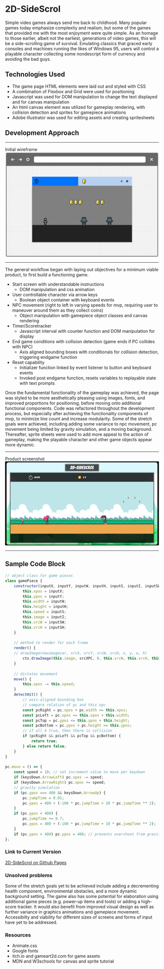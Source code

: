 # 2D-SideScrol

Simple video games always send me back to childhood. Many popular games today emphasize complexity and realism, but some of the games that provided me with the most enjoyment were quite simple. As an homage to those earlier, albeit not the earliest, generations of video games, this will be a side-scrolling game of survival. Emulating classics that graced early consoles and machines running the likes of Windows 95, users will control a playable character collecting some nondescript form of currency and avoiding the bad guys. 

## Technologies Used
+ The game page HTML elements were laid out and styled with CSS 
+ A combination of Flexbox and Grid were used for positioning
+ Javascript was used for DOM manipulation to change the text displayed and for canvas manipulation
+ An html canvas element was utilized for gameplay rendering, with collision detection and sprites for gamepiece animations
+ Adobe illustrator was used for editing assets and creating spritesheets

## Development Approach
<!-- wireframe -->
***
Initial wireframe
![Wireframe](./img/wireframe.png)
***

The general workflow began with laying out objectives for a minimum viable product, to first build a functioning game. 

+ Start screen with understandable instructions
	- DOM manipulation and css animation
+ User controllable character via arrow keys
	- Boolean object container with keyboard events
+ NPC movement (right to left in varying speeds for mvp, requiring user to maneuver around them as they collect coins)
	- Object manipulation with gamepiece object classes and canvas rendering 
+ Timer/Scoretracker
	- Javascript interval with counter function and DOM manipulation for display
+ End game conditions with collision detection (game ends if PC collides with NPC)
	- Axis aligned bounding boxes with conditionals for collision detection, triggering endgame function
+ Reset capability
	- Initializer function linked by event listener to button and keyboard events
	- Invoked post endgame function, resets variables to replayable state with text prompts

Once the fundamental functionality of the gameplay was achieved, the page was styled to be more aesthetically pleasing using images, fonts, and improved proportions for positioning, before moving onto additional functional components. Code was refactored throughout the development process, but especially after achieving the functionality components of mvp, to minimize line count and increase modularity. Some of the stretch goals were achieved, including adding some variance to npc movement, pc movement being limited by gravity simulation, and a moving background. Thereafter, sprite sheets were used to add more appeal to the action of gameplay, making the playable character and other game objects appear more dynamic. 

***
Product screenshot
![Product screenshot](./img/screenshot.png)
***


## Sample Code Block

```javascript
// object class for game pieces
class gamePiece {
    constructor(inputX, inputY, inputW, inputH, inputS, inputI, inputSW, inputSH) {
        this.xpos = inputX;
        this.ypos = inputY;
        this.width = inputW;
        this.height = inputH;
        this.speed = inputS;
        this.image = inputI;
        this.srcW = inputSW;
        this.srcH = inputSH;
    }

    // method to render for each frame
    render() {
	// drawImage(newimagevar, srcX, srcY, srcW, srcH, x, y, w, h)
        ctx.drawImage(this.image, srcXPC, 0, this.srcW, this.srcH, this.xpos, this.ypos, this.width, this.height);
    }

    // dictates movement
    move() {
        this.xpos -= this.speed;
    }
    detectHit() {
        // axis-aligned bounding box
        // compare relation of pc and this npc
        const pcRight = pc.xpos + pc.width >= this.xpos;
        const pcLeft = pc.xpos <= this.xpos + this.width;
        const pcTop = pc.ypos <= this.ypos + this.height;
        const pcBottom = pc.ypos + pc.height >= this.ypos;
        // if all 4 true, then there is collision
        if (pcRight && pcLeft && pcTop && pcBottom) {
            return true;
        } else return false;
    }
}

pc.move = () => {
	const speed = 10; // set increment value to move per keydown
	if (keysDown.ArrowLeft) pc.xpos -= speed;
	if (keysDown.ArrowRight) pc.xpos += speed;
	// gravity simulation
	if (pc.ypos === 400 && keysDown.ArrowUp) {
		pc.jumpTime = 0.01;
		pc.ypos = 400 + (-100 * pc.jumpTime + 10 * pc.jumpTime ** 2);
	}
	if (pc.ypos < 400) {
		pc.jumpTime += 0.7;
		pc.ypos = 400 + (-100 * pc.jumpTime + 10 * pc.jumpTime ** 2);
	}
	if (pc.ypos > 400) pc.ypos = 400; // prevents overshoot from gravity
};
```
### Link to Current Version

[2D-SideScrol on Github Pages](https://philjang.github.io/2D-SideScrol/)

### Unsolved problems

Some of the stretch goals yet to be achieved include adding a decrementing health component, environmental obstacles, and a more dynamic background setting. The game also has some potential for elaboration using additional game pieces (e.g. power-up items and tools) or adding a high-score tracker. It would also benefit from improved visual design as well as further variance in graphics animations and gamepiece movement. Accessibilty and viability for different sizes of screens and forms of input have yet to be addressed. 

### Resources
+ Animate.css 
+ Google fonts 
+ itch.io and gameart2d.com for game assets
+ MDN and W3schools for canvas and sprite tutorial